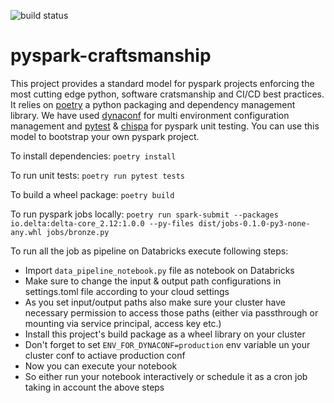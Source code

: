 ![build status](https://github.com/HimanshuAroraDb/pyspark-craftsmanship/actions/workflows/cicd.yml/badge.svg)

# pyspark-craftsmanship

This project provides a standard model for pyspark projects enforcing the most cutting edge python, software cratsmanship and CI/CD best practices.
It relies on [poetry](https://python-poetry.org/) a python packaging and dependency management library. We have used [dynaconf](https://www.dynaconf.com/) for multi environment configuration management and [pytest](https://docs.pytest.org/en/6.2.x/) & [chispa](https://github.com/MrPowers/chispa) for pyspark unit testing.
You can use this model to bootstrap your own pyspark project.

To install dependencies: `poetry install`

To run unit tests: `poetry run pytest tests`

To build a wheel package: `poetry build`

To run pyspark jobs locally: `poetry run spark-submit --packages io.delta:delta-core_2.12:1.0.0 --py-files dist/jobs-0.1.0-py3-none-any.whl jobs/bronze.py`

To run all the job as pipeline on Databricks execute following steps:
 - Import `data_pipeline_notebook.py` file as notebook on Databricks
 - Make sure to change the input & output path configurations in settings.toml file according to your cloud settings
 - As you set input/output paths also make sure your cluster have necessary permission to access those paths (either via passthrough or mounting via service principal, access key etc.)
 - Install this project's build package as a wheel library on your cluster
 - Don't forget to set `ENV_FOR_DYNACONF=production` env variable un your cluster conf to actiave production conf
 - Now you can execute your notebook
 - So either run your notebook interactively or schedule it as a cron job taking in account the above steps
